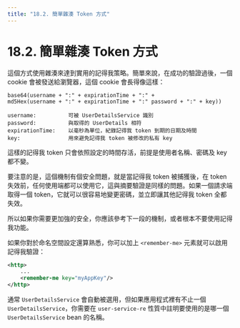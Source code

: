 ```yaml
---
title: "18.2. 簡單雜湊 Token 方式"
---
```


# 18.2. 簡單雜湊 Token 方式

這個方式使用雜湊來達到實用的記得我策略。簡單來說，在成功的驗證過後，一個 cookie 會被發送給瀏覽器，這個 cookie 會長得像這樣：

```
base64(username + ":" + expirationTime + ":" +
md5Hex(username + ":" + expirationTime + ":" password + ":" + key))

username:          可被 UserDetailsService 識別
password:          與取得的 UserDetails 相符
expirationTime:    以毫秒為單位，紀錄記得我 token 到期的日期及時間
key:               用來避免記得我 token 被修改的私有 key
```

這樣的記得我 token 只會依照設定的時間存活，前提是使用者名稱、密碼及 key 都不變。

要注意的是，這個機制有個安全問題，就是當記得我 token 被捕獲後，在 token 失效前，任何使用端都可以使用它，這與摘要驗證是同樣的問題。如果一個請求端取得一個 token，它就可以很容易地變更密碼，並立即讓其他記得我 token 全都失效。

所以如果你需要更加強的安全，你應該參考下一段的機制，或者根本不要使用記得我功能。

如果你對於命名空間設定還算熟悉，你可以加上 `<remember-me>` 元素就可以啟用記得我驗證：

```xml
<http>
    ...
    <remember-me key="myAppKey"/>
</http>
```

通常 `UserDetailsService` 會自動被選用，但如果應用程式裡有不止一個 `UserDetailsService`，你需要在 `user-service-re` 性質中註明要使用的是哪一個 `UserDetailsService` bean 的名稱。